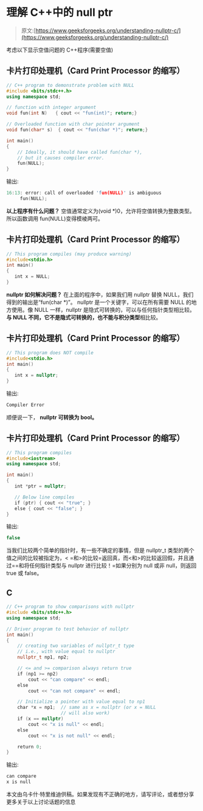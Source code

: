 # 理解 C++中的 null ptr

> 原文:[https://www.geeksforgeeks.org/understanding-nullptr-c/](https://www.geeksforgeeks.org/understanding-nullptr-c/)

考虑以下显示空值问题的 C++程序(需要空值)

## 卡片打印处理机（Card Print Processor 的缩写）

```cpp
// C++ program to demonstrate problem with NULL
#include <bits/stdc++.h>
using namespace std;

// function with integer argument
void fun(int N)   { cout << "fun(int)"; return;}

// Overloaded function with char pointer argument
void fun(char* s)  { cout << "fun(char *)"; return;}

int main()
{
    // Ideally, it should have called fun(char *),
    // but it causes compiler error.
    fun(NULL); 
}
```

输出:

```cpp
16:13: error: call of overloaded 'fun(NULL)' is ambiguous
     fun(NULL);
```

**以上程序有什么问题？**
空值通常定义为(void *)0，允许将空值转换为整数类型。所以函数调用 fun(NULL)变得模棱两可。

## 卡片打印处理机（Card Print Processor 的缩写）

```cpp
// This program compiles (may produce warning)
#include<stdio.h>
int main()
{
   int x = NULL;
}
```

**nullptr 如何解决问题？**
在上面的程序中，如果我们用 nullptr 替换 NULL，我们得到的输出是“fun(char *)”。
nullptr 是一个关键字，可以在所有需要 NULL 的地方使用。像 NULL 一样，nullptr 是隐式可转换的，可以与任何指针类型相比较。**与 NULL 不同，它不是隐式可转换的，也不能与积分类型**相比较。

## 卡片打印处理机（Card Print Processor 的缩写）

```cpp
// This program does NOT compile
#include<stdio.h>
int main()
{
   int x = nullptr;
}
```

输出:

```cpp
Compiler Error
```

顺便说一下， **nullptr 可转换为 bool。**

## 卡片打印处理机（Card Print Processor 的缩写）

```cpp
// This program compiles
#include<iostream>
using namespace std;

int main()
{
   int *ptr = nullptr;

   // Below line compiles
   if (ptr) { cout << "true"; }   
   else { cout << "false"; }   
}
```

输出:

```cpp
false
```

当我们比较两个简单的指针时，有一些不确定的事情，但是 nullptr_t 类型的两个值之间的比较被指定为，< =和>的比较=返回真，而<和>的比较返回假，并且通过==和将任何指针类型与 nullptr 进行比较！=如果分别为 null 或非 null，则返回 true 或 false。

## C

```cpp
// C++ program to show comparisons with nullptr
#include <bits/stdc++.h>
using namespace std;

// Driver program to test behavior of nullptr
int main()
{
    // creating two variables of nullptr_t type
    // i.e., with value equal to nullptr
    nullptr_t np1, np2;

    // <= and >= comparison always return true
    if (np1 >= np2)
        cout << "can compare" << endl;
    else
        cout << "can not compare" << endl;

    // Initialize a pointer with value equal to np1
    char *x = np1;  // same as x = nullptr (or x = NULL
                    // will also work)
    if (x == nullptr)
        cout << "x is null" << endl;
    else
        cout << "x is not null" << endl;

    return 0;
}
```

输出:

```cpp
can compare
x is null
```

本文由乌卡什·特里维迪供稿。如果发现有不正确的地方，请写评论，或者想分享更多关于以上讨论话题的信息